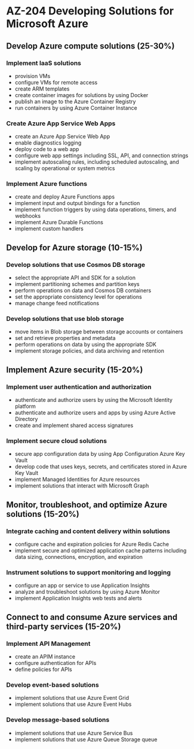 # AZ-204  Developing Solutions for Microsoft Azure

## Develop Azure compute solutions (25-30%)
### Implement IaaS solutions
* provision VMs
* configure VMs for remote access
* create ARM templates
* create container images for solutions by using Docker
* publish an image to the Azure Container Registry
* run containers by using Azure Container Instance

### Create Azure App Service Web Apps
* create an Azure App Service Web App
* enable diagnostics logging
* deploy code to a web app
* configure web app settings including SSL, API, and connection strings
* implement autoscaling rules, including scheduled autoscaling, and scaling by operational or system metrics

### Implement Azure functions
* create and deploy Azure Functions apps
* implement input and output bindings for a function
* implement function triggers by using data operations, timers, and webhooks
* implement Azure Durable Functions
* implement custom handlers


## Develop for Azure storage (10-15%)
### Develop solutions that use Cosmos DB storage
* select the appropriate API and SDK for a solution
* implement partitioning schemes and partition keys
* perform operations on data and Cosmos DB containers
* set the appropriate consistency level for operations
*  manage change feed notifications

### Develop solutions that use blob storage
* move items in Blob storage between storage accounts or containers
* set and retrieve properties and metadata
* perform operations on data by using the appropriate SDK
* implement storage policies, and data archiving and retention


## Implement Azure security (15-20%)
### Implement user authentication and authorization
* authenticate and authorize users by using the Microsoft Identity platform
* authenticate and authorize users and apps by using Azure Active Directory
* create and implement shared access signatures

### Implement secure cloud solutions
* secure app configuration data by using App Configuration Azure Key Vault
* develop code that uses keys, secrets, and certificates stored in Azure Key Vault
* implement Managed Identities for Azure resources
* implement solutions that interact with Microsoft Graph

## Monitor, troubleshoot, and optimize Azure solutions (15-20%)
### Integrate caching and content delivery within solutions
* configure cache and expiration policies for Azure Redis Cache
* implement secure and optimized application cache patterns including data sizing, connections, encryption, and expiration

### Instrument solutions to support monitoring and logging
* configure an app or service to use Application Insights
* analyze and troubleshoot solutions by using Azure Monitor
* implement Application Insights web tests and alerts

## Connect to and consume Azure services and third-party services (15-20%)
### Implement API Management
* create an APIM instance
* configure authentication for APIs
* define policies for APIs

### Develop event-based solutions
* implement solutions that use Azure Event Grid
*  implement solutions that use Azure Event Hubs

### Develop message-based solutions
* implement solutions that use Azure Service Bus
* implement solutions that use Azure Queue Storage queue

